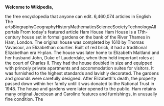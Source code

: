 **Welcome to Wikipedia,**

the free encyclopedia that anyone can edit.
6,460,074 articles in English
The artsBiographyGeographyHistoryMathematicsScienceSocietyTechnologyAll portals
From today's featured article
Ham House
Ham House is a 17th-century house set in formal gardens on the bank of the River Thames in Ham, London. The original house was completed by 1610 by Thomas Vavasour, an Elizabethan courtier. Built of red brick, it had a traditional Elizabethan era H-plan. The house was later home to Elizabeth Maitland and her husband John, Duke of Lauderdale, when they held important roles at the court of Charles II. They had the house doubled in size and equipped with princely private apartments and accommodation suites for visitors. It was furnished to the highest standards and lavishly decorated. The gardens and grounds were carefully designed. After Elizabeth's death, the property passed down within her family until it was donated to the National Trust in 1948. The house and gardens were later opened to the public. Ham retains many original Jacobean and Caroline features and furnishings, in unusually fine condition. The
